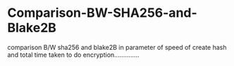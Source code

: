 # Comparison-BW-SHA256-and-Blake2B
comparison B/W sha256 and blake2B in parameter of speed of create hash and total time taken to do encryption..............
